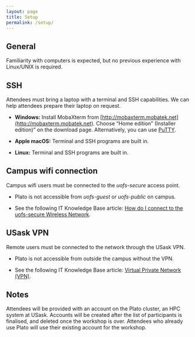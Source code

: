 ```yaml
---
layout: page
title: Setup
permalink: /setup/
---
```


## General

Familiarity with computers is expected, but no previous experience with
Linux/UNIX is required.

## SSH

Attendees must bring a laptop with a terminal and SSH capabilities. We can help
attendees prepare their laptop on request.

- **Windows:** Install MobaXterm from
  [http://mobaxterm.mobatek.net](http://mobaxterm.mobatek.net). Choose “Home
  edition” (Installer edition)” on the download page. Alternatively, you can
  use [PuTTY](https://www.putty.org/).

- **Apple macOS:** Terminal and SSH programs are built in.

- **Linux:** Terminal and SSH programs are built in.

## Campus wifi connection

Campus wifi users must be connected to the *uofs-secure* access point.

- Plato is not accessible from *uofs-guest* or *uofs-public* on campus.

- See the following IT Knowledge Base article: [How do I connect to the
  uofs-secure Wireless Network](https://wiki.usask.ca/x/cgDvXg).

## USask VPN

Remote users must be connected to the network through the USask VPN.

- Plato is not accessible from outside the campus without the VPN.

- See the following IT Knowledge Base article: [Virtual Private Network
  (VPN)](https://wiki.usask.ca/x/0YnDTg).

## Notes

Attendees will be provided with an account on the Plato cluster, an HPC system
at USask. Accounts will be created after the list of participants is finalised,
and deleted once the workshop is over. Attendees who already use Plato will use
their existing account for the workshop.
